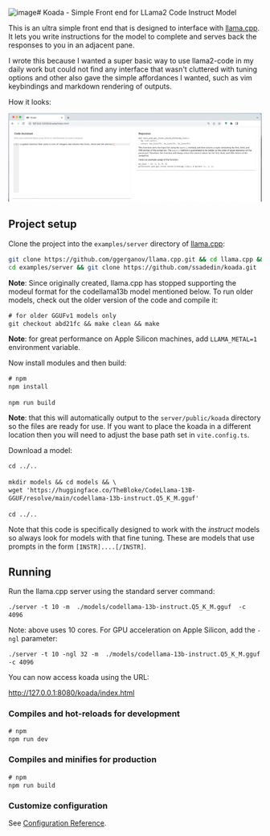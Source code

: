 <img width="967" alt="image" src="https://github.com/ssadedin/koada/assets/138868/6361a773-291f-4f52-9f15-e08cce2c4afe"># Koada - Simple Front end for LLama2 Code Instruct Model

This is an ultra simple front end that is designed to interface with [llama.cpp](https://github.com/ggerganov/llama.cpp).
It lets you write instructions for the model to complete and serves back the responses to you
in an adjacent pane.

I wrote this because I wanted a super basic way to use llama2-code in my daily work but could not find any 
interface that wasn't cluttered with tuning options and other also gave the simple affordances I wanted, 
such as vim keybindings and markdown rendering of outputs.

How it looks:

![Screenshot](screenshot.png)

## Project setup

Clone the project into the `examples/server` directory of [llama.cpp](https://github.com/ggerganov/llama.cpp):

```bash
git clone https://github.com/ggerganov/llama.cpp.git && cd llama.cpp && make && \
cd examples/server && git clone https://github.com/ssadedin/koada.git
```

**Note**:
Since originally created, llama.cpp has stopped supporting the modeul format for the codellama13b model
mentioned below. To run older models, check out the older version of the code and compile it:

```
# for older GGUFv1 models only
git checkout abd21fc && make clean && make
```

**Note**: for great performance on Apple Silicon machines, add `LLAMA_METAL=1` environment variable.

Now install modules and then build:

```
# npm
npm install

npm run build
```

**Note**: that this will automatically output to the `server/public/koada` directory so the files are ready for 
use. If you want to place the koada in a different location then you will need to adjust the base path
set in `vite.config.ts`.

Download a model:

```
cd ../..

mkdir models && cd models && \
wget 'https://huggingface.co/TheBloke/CodeLlama-13B-GGUF/resolve/main/codellama-13b-instruct.Q5_K_M.gguf'

cd ../..
```

Note that this code is specifically designed to work with the _instruct_ models so always look for models
with that fine tuning. These are models that use prompts in the form `[INSTR]....[/INSTR]`.

## Running

Run the llama.cpp server using the standard server command:

```
./server -t 10 -m  ./models/codellama-13b-instruct.Q5_K_M.gguf  -c 4096  
```

Note: above uses 10 cores. For GPU acceleration on Apple Silicon, add the `-ngl` parameter:

```
./server -t 10 -ngl 32 -m  ./models/codellama-13b-instruct.Q5_K_M.gguf  -c 4096  
```

You can now access koada using the URL:

http://127.0.0.1:8080/koada/index.html


### Compiles and hot-reloads for development

```
# npm
npm run dev
```

### Compiles and minifies for production

```
# npm
npm run build
```

### Customize configuration

See [Configuration Reference](https://vitejs.dev/config/).
